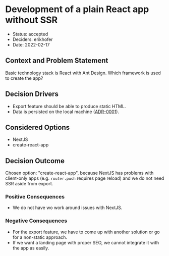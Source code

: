 # Development of a plain React app without SSR

* Status: accepted
* Deciders: erikhofer
* Date: 2022-02-17

## Context and Problem Statement

Basic technology stack is React with Ant Design. Which framework is used to create the app?

## Decision Drivers

* Export feature should be able to produce static HTML.
* Data is persisted on the local machine ([ADR-0001](0001-persistence-with-files.md)).

## Considered Options

* NextJS
* create-react-app

## Decision Outcome

Chosen option: "create-react-app", because NextJS has problems with client-only apps (e.g. `router.push` requires page reload) and we do not need SSR aside from export.

### Positive Consequences

* We do not have wo work around issues with NextJS.

### Negative Consequences

* For the export feature, we have to come up with another solution or go for a non-static approach.
* If we want a landing page with proper SEO, we cannot integrate it with the app as easily.

<!-- markdownlint-disable-file MD013 -->
